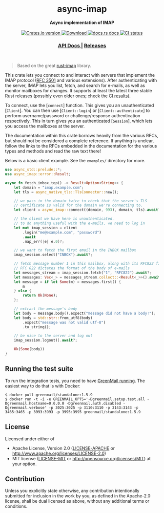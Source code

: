 <h1 align="center">async-imap</h1>
<div align="center">
 <strong>
   Async implementation of IMAP
 </strong>
</div>

<br />

<div align="center">
  <!-- Crates version -->
  <a href="https://crates.io/crates/async-imap">
    <img src="https://img.shields.io/crates/v/async-imap.svg?style=flat-square"
    alt="Crates.io version" />
  </a>
  <!-- Downloads -->
  <a href="https://crates.io/crates/async-imap">
    <img src="https://img.shields.io/crates/d/async-imap.svg?style=flat-square"
      alt="Download" />
  </a>
  <!-- docs.rs docs -->
  <a href="https://docs.rs/async-imap">
    <img src="https://img.shields.io/badge/docs-latest-blue.svg?style=flat-square"
      alt="docs.rs docs" />
  </a>
  <!-- CI -->
  <a href="https://github.com/async-email/async-imap/actions">
    <img src="https://github.com/async-email/async-imap/workflows/CI/badge.svg"
      alt="CI status" />
  </a>
</div>

<div align="center">
  <h3>
    <a href="https://docs.rs/async-imap">
      API Docs
    </a>
    <span> | </span>
    <a href="https://github.com/async-email/async-imap/releases">
      Releases
    </a>
  </h3>
</div>

<br/>

> Based on the great [rust-imap](https://crates.io/crates/imap) library.

This crate lets you connect to and interact with servers that implement the IMAP protocol ([RFC
3501](https://tools.ietf.org/html/rfc3501) and various extensions). After authenticating with
the server, IMAP lets you list, fetch, and search for e-mails, as well as monitor mailboxes for
changes. It supports at least the latest three stable Rust releases (possibly even older ones;
check the [CI results](https://travis-ci.com/jonhoo/rust-imap)).

To connect, use the [`connect`] function. This gives you an unauthenticated [`Client`]. You can
then use [`Client::login`] or [`Client::authenticate`] to perform username/password or
challenge/response authentication respectively. This in turn gives you an authenticated
[`Session`], which lets you access the mailboxes at the server.

The documentation within this crate borrows heavily from the various RFCs, but should not be
considered a complete reference. If anything is unclear, follow the links to the RFCs embedded
in the documentation for the various types and methods and read the raw text there!

Below is a basic client example. See the `examples/` directory for more.

```rust
use async_std::prelude::*;
use async_imap::error::Result;

async fn fetch_inbox_top() -> Result<Option<String>> {
    let domain = "imap.example.com";
    let tls = async_native_tls::TlsConnector::new();

    // we pass in the domain twice to check that the server's TLS
    // certificate is valid for the domain we're connecting to.
    let client = async_imap::connect((domain, 993), domain, tls).await?;

    // the client we have here is unauthenticated.
    // to do anything useful with the e-mails, we need to log in
    let mut imap_session = client
        .login("me@example.com", "password")
        .await
        .map_err(|e| e.0)?;

    // we want to fetch the first email in the INBOX mailbox
    imap_session.select("INBOX").await?;

    // fetch message number 1 in this mailbox, along with its RFC822 field.
    // RFC 822 dictates the format of the body of e-mails
    let messages_stream = imap_session.fetch("1", "RFC822").await?;
    let messages: Vec<_> = messages_stream.collect::<Result<_>>().await?;
    let message = if let Some(m) = messages.first() {
        m
    } else {
        return Ok(None);
    };

    // extract the message's body
    let body = message.body().expect("message did not have a body!");
    let body = std::str::from_utf8(body)
        .expect("message was not valid utf-8")
        .to_string();

    // be nice to the server and log out
    imap_session.logout().await?;

    Ok(Some(body))
}
```

## Running the test suite

To run the integration tests, you need to have [GreenMail
running](https://greenmail-mail-test.github.io/greenmail/#deploy_docker_standalone). The
easiest way to do that is with Docker:

```console
$ docker pull greenmail/standalone:1.5.9
$ docker run -t -i -e GREENMAIL_OPTS='-Dgreenmail.setup.test.all -Dgreenmail.hostname=0.0.0.0 -Dgreenmail.auth.disabled -Dgreenmail.verbose' -p 3025:3025 -p 3110:3110 -p 3143:3143 -p 3465:3465 -p 3993:3993 -p 3995:3995 greenmail/standalone:1.5.9
```

## License

Licensed under either of
 * Apache License, Version 2.0 ([LICENSE-APACHE](LICENSE-APACHE) or http://www.apache.org/licenses/LICENSE-2.0)
 * MIT license ([LICENSE-MIT](LICENSE-MIT) or http://opensource.org/licenses/MIT)
at your option.

## Contribution

Unless you explicitly state otherwise, any contribution intentionally submitted
for inclusion in the work by you, as defined in the Apache-2.0 license, shall
be dual licensed as above, without any additional terms or conditions.
